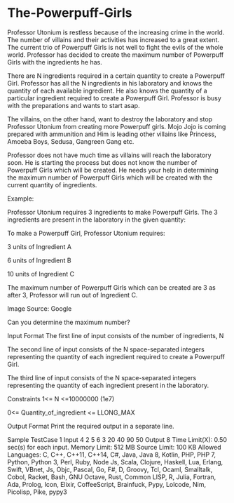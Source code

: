 # The-Powerpuff-Girls

Professor Utonium is restless because of the increasing crime in the world. The number of villains and their activities has increased to a great extent. The current trio of Powerpuff Girls is not well to fight the evils of the whole world. Professor has decided to create the maximum number of Powerpuff Girls with the ingredients he has.



There are N ingredients required in a certain quantity to create a Powerpuff Girl. Professor has all the N ingredients in his laboratory and knows the quantity of each available ingredient. He also knows the quantity of a particular ingredient required to create a Powerpuff Girl. Professor is busy with the preparations and wants to start asap.



The villains, on the other hand, want to destroy the laboratory and stop Professor Utonium from creating more Powerpuff girls. Mojo Jojo is coming prepared with ammunition and Him is leading other villains like Princess, Amoeba Boys, Sedusa, Gangreen Gang etc.







Professor does not have much time as villains will reach the laboratory soon. He is starting the process but does not know the number of Powerpuff Girls which will be created. He needs your help in determining the maximum number of Powerpuff Girls which will be created with the current quantity of ingredients. 



Example:

Professor Utonium requires 3 ingredients to make Powerpuff Girls. The 3 ingredients are present in the laboratory in the given quantity:







To make a Powerpuff Girl, Professor Utonium requires:

3 units of Ingredient A

6 units of Ingredient B

10 units of Ingredient C



The maximum number of Powerpuff Girls which can be created are 3 as after 3, Professor will run out of Ingredient C.





Image Source: Google



Can you determine the maximum number?



Input Format
The first line of input consists of the number of ingredients, N

The second line of input consists of the N space-separated integers representing the quantity of each ingredient required to create a Powerpuff Girl.


The third line of input consists of the N space-separated integers representing the quantity of each ingredient present in the laboratory.



Constraints
1<= N <=10000000 (1e7)

0<= Quantity_of_ingredient <= LLONG_MAX 



Output Format
Print the required output in a separate line.

Sample TestCase 1
Input
4
2 5 6 3 
20 40 90 50 
Output
8
Time Limit(X):
0.50 sec(s) for each input.
Memory Limit:
512 MB
Source Limit:
100 KB
Allowed Languages:
C, C++, C++11, C++14, C#, Java, Java 8, Kotlin, PHP, PHP 7, Python, Python 3, Perl, Ruby, Node Js, Scala, Clojure, Haskell, Lua, Erlang, Swift, VBnet, Js, Objc, Pascal, Go, F#, D, Groovy, Tcl, Ocaml, Smalltalk, Cobol, Racket, Bash, GNU Octave, Rust, Common LISP, R, Julia, Fortran, Ada, Prolog, Icon, Elixir, CoffeeScript, Brainfuck, Pypy, Lolcode, Nim, Picolisp, Pike, pypy3
